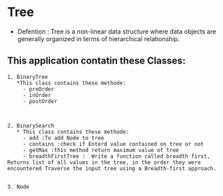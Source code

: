 # Tree 

* Defention :
   Tree is a non-linear data structure where data objects are generally organized in terms of hierarchical relationship.

## This application contatin these Classes:
    1. BinaryTree
       *This class contains these methode:
         - preOrder
         - inOrder
         - postOrder



    2. BinarySearch
       * This class contains these methode:
         - add :To add Node to tree
         - contains :check if Enterd value contained on tree or not
         - getMax :this method return maximum value of tree
         - breadthFirstTree :  Write a function called breadth first, Returns list of all values in the tree, in the order they were encountered Traverse the input tree using a Breadth-first approach.

    
    3. Node

